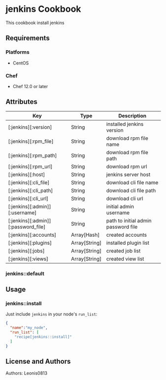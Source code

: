 # jenkins Cookbook

This cookbook install jenkins

## Requirements

### Platforms

- CentOS

### Chef

- Chef 12.0 or later

## Attributes

|Key                                |Type         |Description                        |
|-----------------------------------|-------------|-----------------------------------|
|[:jenkins][:version]               |String       |installed jenkins version          |
|[:jenkins][:rpm_file]              |String       |download rpm file name             |
|[:jenkins][:rpm_path]              |String       |download rpm file path             |
|[:jenkins][:rpm_url]               |String       |download rpm url                   |
|[:jenkins][:host]                  |String       |jenkins server host                |
|[:jenkins][:cli_file]              |String       |download cli file name             |
|[:jenkins][:cli_path]              |String       |download cli file path             |
|[:jenkins][:cli_url]               |String       |download cli url                   |
|[:jenkins][:admin]][:username]     |String       |initial admin username             |
|[:jenkins][:admin]][:password_file]|String       |path to initial admin password file|
|[:jenkins][:accounts]              |Array[Hash]  |created accounts                   |
|[:jenkins][:plugins]               |Array[String]|installed plugin list              |
|[:jenkins][:jobs]                  |Array[String]|created job list                   |
|[:jenkins][:views]                 |Array[String]|created view list                  |

### jenkins::default

## Usage

### jenkins::install

Just include `jenkins` in your node's `run_list`:

```json
{
  "name":"my_node",
  "run_list": [
    "recipe[jenkins::install]"
  ]
}
```

## License and Authors

Authors: Leonis0813
